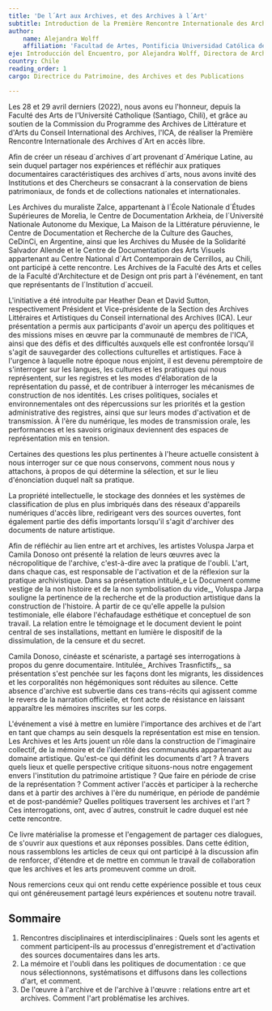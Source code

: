 ```yaml
---
title: 'De l´Art aux Archives, et des Archives à l´Art'
subtitle: Introduction de la Première Rencontre Internationale des Archives d´Art
author: 
    name: Alejandra Wolff
    affiliation: 'Facultad de Artes, Pontificia Universidad Católica de Chile.'
eje: Introducción del Encuentro, por Alejandra Wolff, Directora de Archivo y Patrimonio. Facultad de Artes, UC, Chile
country: Chile
reading_order: 1 
cargo: Directrice du Patrimoine, des Archives et des Publications

---
```

Les 28 et 29 avril derniers (2022), nous avons eu l'honneur, depuis la Faculté des Arts de l'Université Catholique (Santiago, Chili), et grâce au soutien de la Commission du Programme des Archives de Littérature et d'Arts du Conseil International des Archives, l'ICA, de réaliser la Première Rencontre Internationale des Archives d´Art en accès libre.

Afin de créer un réseau d´archives d´art provenant d´Amérique Latine, au sein duquel partager nos expériences et réfléchir aux pratiques documentaires caractéristiques des archives d´arts, nous avons invité des Institutions et des Chercheurs se consacrant à la conservation de biens patrimoniaux, de fonds et de collections nationales et internationales.

Les Archives du muraliste Zalce, appartenant à l´École Nationale d´Études Supérieures de Morelia, le Centre de Documentation Arkheia, de l´Université Nationale Autonome du Mexique, La Maison de la Littérature péruvienne, le Centre de Documentation et Recherche de la Culture des Gauches, CeDinCi, en Argentine, ainsi que les Archives du Musée de la Solidaríté Salvador Allende et le Centre de Documentation des Arts Visuels appartenant au Centre National d´Art Contemporain de Cerrillos, au Chili, ont participé à cette rencontre. Les Archives de la Faculté des Arts et celles de la Faculté d'Architecture et de Design ont pris part à l'événement, en tant que représentants de l´Institution d´accueil. 

L'initiative a été introduite par Heather Dean et David Sutton, respectivement Président et Vice-présidente de la Section des Archives Littéraires et Artistiques du Conseil international des Archives (ICA). Leur présentation a permis aux participants d'avoir un aperçu des politiques et des missions mises en œuvre  par la communauté de membres de l'ICA, ainsi que des défis et des difficultés auxquels elle est confrontée lorsqu'il s'agit de sauvegarder des collections culturelles et artistiques. Face à l'urgence à laquelle notre époque nous enjoint, il est devenu péremptoire de s'interroger sur les langues, les cultures et les pratiques qui nous représentent, sur les registres et les modes d'élaboration de la représentation du passé, et de contribuer à interroger les mécanismes de construction de nos identités. Les crises politiques, sociales et environnementales ont des répercussions sur les priorités et la gestion administrative des registres, ainsi que sur leurs modes d'activation et de transmission. À l'ère du numérique, les modes de transmission orale, les performances et les savoirs originaux deviennent des espaces de représentation mis en tension. 

Certaines des questions les plus pertinentes à l'heure actuelle consistent à nous interroger sur ce que nous conservons, comment nous nous y attachons, à propos de qui détermine la sélection, et sur le lieu d'énonciation duquel naît sa pratique. 

La propriété intellectuelle, le stockage des données et les systèmes de classification de plus en plus imbriqués dans des réseaux d'appareils numériques d'accès libre, redirigeant vers des sources ouvertes, font également partie des défis importants lorsqu'il s'agit d'archiver des documents de nature artistique.

Afin de réfléchir au lien entre art et archives, les artistes Voluspa Jarpa et Camila Donoso ont présenté la relation de leurs œuvres avec la nécropolitique de l'archive, c'est-à-dire avec la pratique de l'oubli. L'art, dans chaque cas, est responsable de l'activation et de la réflexion sur la pratique archivistique. Dans sa présentation intitulé_e Le Document comme vestige de la non histoire et de la non symbolisation du vide_, Voluspa Jarpa souligne la pertinence de la recherche et de la production artistique dans la construction de l'histoire.  À partir de ce qu'elle appelle la pulsion testimoniale, elle élabore l'échafaudage esthétique et conceptuel de son travail. La relation entre le témoignage et le document devient le point central de ses installations, mettant en lumière le dispositif de la dissimulation, de la censure et du secret. 

Camila Donoso, cinéaste et scénariste, a partagé ses interrogations à propos du genre documentaire. Intitulée_ Archives Trasnfictifs,_ sa présentation s'est penchée sur les façons dont les migrants, les dissidences et les corporalités non hégémoniques sont réduites au silence. Cette absence d'archive est subvertie dans ces trans-récits qui agissent comme le revers de la narration officielle, et font acte de résistance en laissant apparaître les mémoires inscrites sur les corps. 

L'événement a visé à mettre en lumière l'importance des archives et de l'art en tant que champs au sein desquels la représentation est mise en tension. Les Archives et les Arts jouent un rôle dans la construction de l'imaginaire collectif, de la mémoire et de l'identité des communautés appartenant au domaine artistique. Qu'est-ce qui définit les documents d'art ? À travers quels lieux et quelle perspective critique situons-nous notre engagement envers l'institution du patrimoine artistique ? Que faire en période de crise de la représentation ? Comment activer l'accès et participer à la recherche dans et à partir des archives à l'ère du numérique, en période de pandémie et de post-pandémie? Quelles politiques traversent les archives et l'art ? Ces interrogations, ont, avec d´autres, construit le cadre duquel est née cette rencontre.

Ce livre matérialise la promesse et l'engagement de partager ces dialogues, de s'ouvrir aux questions et aux réponses possibles. Dans cette édition, nous rassemblons les articles de ceux qui ont participé à la discussion afin de renforcer, d'étendre et de mettre en commun le travail de collaboration que les archives et les arts promeuvent comme un droit.

Nous remercions ceux qui ont rendu cette expérience possible et tous ceux qui ont généreusement partagé leurs expériences et soutenu notre travail.


## Sommaire



1. Rencontres disciplinaires et interdisciplinaires : Quels sont les agents et comment participent-ils au processus d'enregistrement et d'activation des sources documentaires dans les arts. 
2. La mémoire et l'oubli dans les politiques de documentation : ce que nous sélectionnons, systématisons et diffusons dans les collections d'art, et comment.
3. De l'œuvre à l'archive et de l'archive à l'œuvre : relations entre art et archives. Comment l'art problématise les archives.